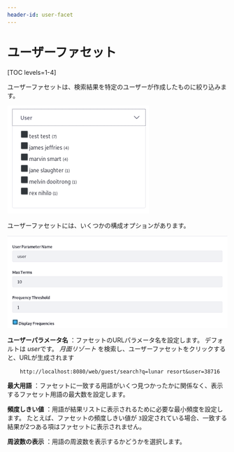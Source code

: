 ```yaml
---
header-id: user-facet
---
```


# ユーザーファセット

[TOC levels=1-4]

ユーザーファセットは、検索結果を特定のユーザーが作成したものに絞り込みます。

![図1：一致するコンテンツを持つ各ユーザーは、ファセット用語です。](../../../images/search-user-facet.png)

ユーザーファセットには、いくつかの構成オプションがあります。

![図2：ユーザーファセットは構成可能です。](../../../images/search-user-facet-config.png)

**ユーザーパラメータ名** ：ファセットのURLパラメータ名を設定します。 デフォルトは *user*です。 *月面リゾート* を検索し、ユーザーファセットをクリックすると、URLが生成されます

``` 
    http://localhost:8080/web/guest/search?q=lunar resort&user=38716
```

**最大用語** ：ファセットに一致する用語がいくつ見つかったかに関係なく、表示するファセット用語の最大数を設定します。

**頻度しきい値** ：用語が結果リストに表示されるために必要な最小頻度を設定します。 たとえば、ファセットの頻度しきい値が `3`設定されている場合、一致する結果が2つある項はファセットに表示されません。

**周波数の表示** ：用語の周波数を表示するかどうかを選択します。
